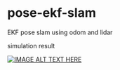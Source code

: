 # pose-ekf-slam
EKF pose slam using odom and lidar

simulation result

[![IMAGE ALT TEXT HERE](https://i9.ytimg.com/vi/binNVu0vl4E/mq1.jpg?sqp=CLDS2ZYG&rs=AOn4CLD2dN2WWN2cyHoNBNSxpl6UDWhVSQ)](https://www.youtube.com/watch?v=binNVu0vl4E)
